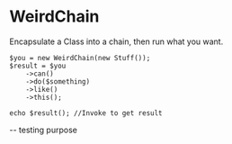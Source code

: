 # WeirdChain

Encapsulate a Class into a chain, then run what you want.

```
$you = new WeirdChain(new Stuff());
$result = $you
	->can()
	->do($something)
	->like()
	->this();

echo $result(); //Invoke to get result
```

-- testing purpose
